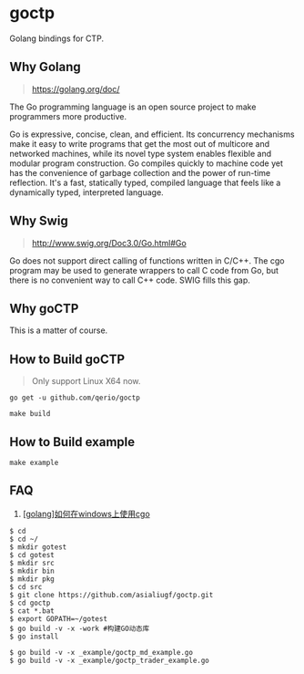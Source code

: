# goctp
Golang bindings for CTP.

## Why Golang
>https://golang.org/doc/

The Go programming language is an open source project to make programmers more productive.

Go is expressive, concise, clean, and efficient. 
Its concurrency mechanisms make it easy to write programs that get the most out of multicore and networked machines, 
while its novel type system enables flexible and modular program construction. 
Go compiles quickly to machine code yet has the convenience of garbage collection and the power of run-time reflection. 
It's a fast, statically typed, compiled language that feels like a dynamically typed, interpreted language.

## Why Swig
> http://www.swig.org/Doc3.0/Go.html#Go

Go does not support direct calling of functions written in C/C++. 
The cgo program may be used to generate wrappers to call C code from Go, but there is no convenient way to call C++ code.
SWIG fills this gap.

## Why goCTP

This is a matter of course.

## How to Build goCTP
> Only support Linux X64 now.

```
go get -u github.com/qerio/goctp

make build
```

## How to Build example 

```
make example
```

## FAQ

1. [[golang]如何在windows上使用cgo]([golang]如何在windows上使用cgo)


```
$ cd 
$ cd ~/
$ mkdir gotest
$ cd gotest
$ mkdir src
$ mkdir bin
$ mkdir pkg
$ cd src
$ git clone https://github.com/asialiugf/goctp.git
$ cd goctp
$ cat *.bat
$ export GOPATH=~/gotest
$ go build -v -x -work #构建GO动态库
$ go install

$ go build -v -x _example/goctp_md_example.go
$ go build -v -x _example/goctp_trader_example.go
```
